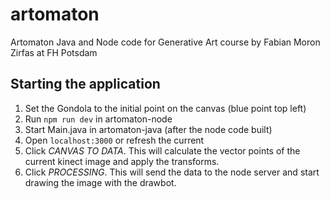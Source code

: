 # artomaton
Artomaton Java and Node code for Generative Art course by Fabian Moron Zirfas at FH Potsdam


## Starting the application
1. Set the Gondola to the initial point on the canvas (blue point top left)
2. Run ```npm run dev``` in artomaton-node
3. Start Main.java in artomaton-java (after the node code built)
4. Open ```localhost:3000``` or refresh the current
5. Click _CANVAS TO DATA_. This will calculate the vector points of the current kinect image and apply the transforms.
6. Click _PROCESSING_. This will send the data to the node server and start drawing the image with the drawbot.
